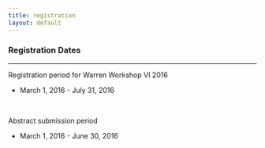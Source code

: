 ```yaml
---
title: registration
layout: default
---
```

<!-- MAIN CONTENT -->
<div id="main_content_wrap" class="outer">
  <section id="main_content" class="inner">
  <h3>Registration Dates</h3>
  <hr>
  <p id="registration">Registration period for Warren Workshop VI 2016</p>
  <ul>
  <li>March 1, 2016 - July 31, 2016</li>
  </ul>
  <br>
  <p id="registration">Abstract submission period</p>
  <ul>
  <li>March 1, 2016 - June 30, 2016</li>
  </ul>   
  <p></p>
  <p></p>
  <p></p>
  <p></p>
  </section>
</div>
